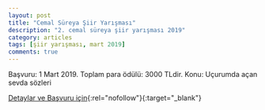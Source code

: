 ```yaml
---
layout: post
title: "Cemal Süreya Şiir Yarışması"
description: "2. cemal süreya şiir yarışması 2019"
category: articles
tags: [şiir yarışması, mart 2019]
comments: true
---
```


Başvuru: 1 Mart 2019. Toplam para ödülü: 3000 TLdir.
Konu: Uçurumda açan sevda sözleri

[Detaylar ve Başvuru için](http://hpal.meb.k12.tr/icerikler/cemal-sureya-siir-yarismasi_5846091.html?utm_source=edebiyatyarismalari.com&utm_medium=affiliate&utm_campaign=cpc){:rel="nofollow"}{:target="_blank"}
